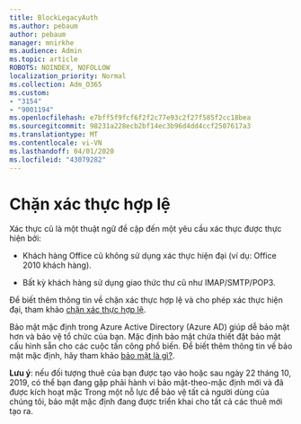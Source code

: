 ```yaml
---
title: BlockLegacyAuth
ms.author: pebaum
author: pebaum
manager: mnirkhe
ms.audience: Admin
ms.topic: article
ROBOTS: NOINDEX, NOFOLLOW
localization_priority: Normal
ms.collection: Adm_O365
ms.custom:
- "3154"
- "9001194"
ms.openlocfilehash: e7bff5f9fcf6f2f2c77e93c2f27f585f2cc18bea
ms.sourcegitcommit: 98231a228ecb2bf14ec3b96d4dd4ccf2507617a3
ms.translationtype: MT
ms.contentlocale: vi-VN
ms.lasthandoff: 04/01/2020
ms.locfileid: "43079282"
---
```

# <a name="blocking-legacy-authentication"></a>Chặn xác thực hợp lệ

Xác thực cũ là một thuật ngữ đề cập đến một yêu cầu xác thực được thực hiện bởi:

- Khách hàng Office cũ không sử dụng xác thực hiện đại (ví dụ: Office 2010 khách hàng).

- Bất kỳ khách hàng sử dụng giao thức thư cũ như IMAP/SMTP/POP3.

Để biết thêm thông tin về chặn xác thực hợp lệ và cho phép xác thực hiện đại, tham khảo [chặn xác thực hợp lệ](https://docs.microsoft.com/azure/active-directory/conditional-access/concept-conditional-access-block-legacy-authentication).

Bảo mật mặc định trong Azure Active Directory (Azure AD) giúp dễ bảo mật hơn và bảo vệ tổ chức của bạn. Mặc định bảo mật chứa thiết đặt bảo mật cấu hình sẵn cho các cuộc tấn công phổ biến.
Để biết thêm thông tin về bảo mật mặc định, hãy tham khảo [bảo mật là gì?](https://docs.microsoft.com/azure/active-directory/fundamentals/concept-fundamentals-security-defaults). 

**Lưu ý**: nếu đối tượng thuê của bạn được tạo vào hoặc sau ngày 22 tháng 10, 2019, có thể bạn đang gặp phải hành vi bảo mật-theo-mặc định mới và đã được kích hoạt mặc  Trong một nỗ lực để bảo vệ tất cả người dùng của chúng tôi, bảo mật mặc định đang được triển khai cho tất cả các thuê mới tạo ra.
